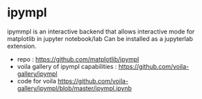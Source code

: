 # ipympl

ipymmpl is an interactive backend that allows interactive mode for matplotlib in jupyter notebook/lab
Can be installed as a jupyterlab extension.

- repo : https://github.com/matplotlib/ipympl
- voila gallery of ipympl capabilities : https://github.com/voila-gallery/ipympl
- code for voila https://github.com/voila-gallery/ipympl/blob/master/ipympl.ipynb
